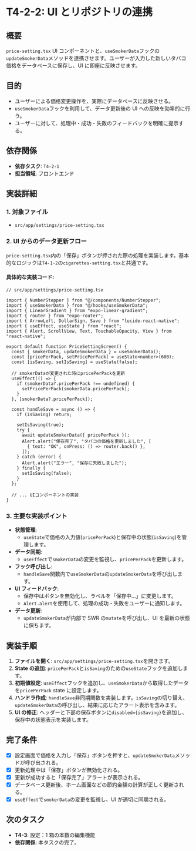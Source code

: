 # T4-2-2: UI とリポジトリの連携

## 概要

`price-setting.tsx` UI コンポーネントと、`useSmokerData`フックの`updateSmokerData`メソッドを連携させます。ユーザーが入力した新しいタバコ価格をデータベースに保存し、UI に即座に反映させます。

## 目的

- ユーザーによる価格変更操作を、実際にデータベースに反映させる。
- `useSmokerData`フックを利用して、データ更新後の UI への反映を効率的に行う。
- ユーザーに対して、処理中・成功・失敗のフィードバックを明確に提示する。

## 依存関係

- **依存タスク**: `T4-2-1`
- **担当領域**: フロントエンド

## 実装詳細

### 1. 対象ファイル

- `src/app/settings/price-setting.tsx`

### 2. UI からのデータ更新フロー

`price-setting.tsx`内の「保存」ボタンが押された際の処理を実装します。基本的なロジックは`T4-1-2`の`cigarettes-setting.tsx`と共通です。

#### 具体的な実装コード:

```tsx
// src/app/settings/price-setting.tsx

import { NumberStepper } from "@/components/NumberStepper";
import { useSmokerData } from "@/hooks/useSmokerData";
import { LinearGradient } from "expo-linear-gradient";
import { router } from "expo-router";
import { ArrowLeft, DollarSign, Save } from "lucide-react-native";
import { useEffect, useState } from "react";
import { Alert, ScrollView, Text, TouchableOpacity, View } from "react-native";

export default function PriceSettingScreen() {
  const { smokerData, updateSmokerData } = useSmokerData();
  const [pricePerPack, setPricePerPack] = useState<number>(600);
  const [isSaving, setIsSaving] = useState(false);

  // smokerDataが変更された時にpricePerPackを更新
  useEffect(() => {
    if (smokerData?.pricePerPack !== undefined) {
      setPricePerPack(smokerData.pricePerPack);
    }
  }, [smokerData?.pricePerPack]);

  const handleSave = async () => {
    if (isSaving) return;

    setIsSaving(true);
    try {
      await updateSmokerData({ pricePerPack });
      Alert.alert("保存完了", "タバコの価格を更新しました", [
        { text: "OK", onPress: () => router.back() },
      ]);
    } catch (error) {
      Alert.alert("エラー", "保存に失敗しました");
    } finally {
      setIsSaving(false);
    }
  };

  // ... UIコンポーネントの実装
}
```

### 3. 主要な実装ポイント

- **状態管理**:
  - `useState`で価格の入力値(`pricePerPack`)と保存中の状態(`isSaving`)を管理します。
- **データ同期**:
  - `useEffect`で`smokerData`の変更を監視し、`pricePerPack`を更新します。
- **フック呼び出し**:
  - `handleSave`関数内で`useSmokerData`の`updateSmokerData`を呼び出します。
- **UI フィードバック**:
  - 保存中はボタンを無効化し、ラベルを「保存中...」に変更します。
  - `Alert.alert`を使用して、処理の成功・失敗をユーザーに通知します。
- **データ更新**:
  - `updateSmokerData`が内部で SWR の`mutate`を呼び出し、UI を最新の状態に保ちます。

## 実装手順

1. **ファイルを開く**: `src/app/settings/price-setting.tsx`を開きます。
2. **State の追加**: `pricePerPack`と`isSaving`のための`useState`フックを追加します。
3. **初期値設定**: `useEffect`フックを追加し、`useSmokerData`から取得したデータを`pricePerPack` state に設定します。
4. **ハンドラ作成**: `handleSave`非同期関数を実装します。`isSaving`の切り替え、`updateSmokerData`の呼び出し、結果に応じたアラート表示を含みます。
5. **UI の修正**: ヘッダーと下部の保存ボタンに`disabled={isSaving}`を追加し、保存中の状態表示を実装します。

## 完了条件

- [x] 設定画面で価格を入力し「保存」ボタンを押すと、`updateSmokerData`メソッドが呼び出される。
- [x] 更新処理中は「保存」ボタンが無効化される。
- [x] 更新が成功すると「保存完了」アラートが表示される。
- [x] データベース更新後、ホーム画面などの節約金額の計算が正しく更新される。
- [x] `useEffect`で`smokerData`の変更を監視し、UI が適切に同期される。

## 次のタスク

- **T4-3**: 設定：1 箱の本数の編集機能
- **依存関係**: 本タスクの完了。

